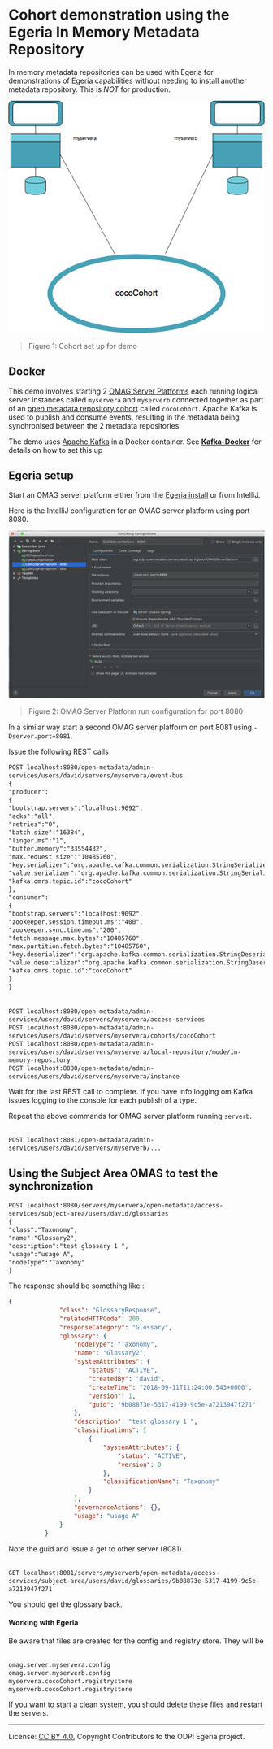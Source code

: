 <!-- SPDX-License-Identifier: Apache-2.0 -->
<!-- Copyright Contributors to the ODPi Egeria project. -->

# Cohort demonstration using the Egeria In Memory Metadata Repository
  
In memory metadata repositories can be used with Egeria for demonstrations of Egeria capabilities without needing to install 
another metadata repository. This is <em>NOT</em> for production.


![Figure 1:](Egeria-cocoCohort-for-demo.png)
> Figure 1: Cohort set up for demo
        
    
## Docker    
This demo involves starting 2 [OMAG Server Platforms](../../../open-metadata-publication/website/omag-server)
each running logical server instances
called `myservera` and `myserverb` connected together as part of an
[open metadata repository cohort](../../../open-metadata-implementation/repository-services/docs/open-metadata-repository-cohort.md) called `cocoCohort`.
Apache Kafka is used to publish and consume events, resulting in the metadata being synchronised
between the 2 metadata repositories.

The demo uses [Apache Kafka](http://kafka.apache.org/) in a Docker container. See **[Kafka-Docker](Kafka-Docker.md)** for details on how to set this up   
  
## Egeria setup 
Start an OMAG server platform either from the
[Egeria install](../../open-metadata-tutorials/omag-server-tutorial/task-starting-the-omag-server.md) or from IntelliJ.

Here is the IntelliJ configuration for an OMAG server platform using port 8080. 

![Figure 2:](IntelliJ-OMAGServerPlatform-run-configuration.png)
> Figure 2: OMAG Server Platform run configuration for port 8080

In a similar way start a second OMAG server platform on port 8081 using `-Dserver.port=8081`.

Issue the following REST calls
```console
POST localhost:8080/open-metadata/admin-services/users/david/servers/myservera/event-bus
{
"producer":
{
"bootstrap.servers":"localhost:9092",
"acks":"all",
"retries":"0",
"batch.size":"16384",
"linger.ms":"1",
"buffer.memory":"33554432",
"max.request.size":"10485760",
"key.serializer":"org.apache.kafka.common.serialization.StringSerializer",
"value.serializer":"org.apache.kafka.common.serialization.StringSerializer",
"kafka.omrs.topic.id":"cocoCohort"
},
"consumer":
{
"bootstrap.servers":"localhost:9092",
"zookeeper.session.timeout.ms":"400",
"zookeeper.sync.time.ms":"200",
"fetch.message.max.bytes":"10485760",
"max.partition.fetch.bytes":"10485760",
"key.deserializer":"org.apache.kafka.common.serialization.StringDeserializer",
"value.deserializer":"org.apache.kafka.common.serialization.StringDeserializer",
"kafka.omrs.topic.id":"cocoCohort"
}
}


POST localhost:8080/open-metadata/admin-services/users/david/servers/myservera/access-services
POST localhost:8080/open-metadata/admin-services/users/david/servers/myservera/cohorts/cocoCohort
POST localhost:8080/open-metadata/admin-services/users/david/servers/myservera/local-repository/mode/in-memory-repository
POST localhost:8080/open-metadata/admin-services/users/david/servers/myservera/instance
```

Wait for the last REST call to complete. If you have info logging om Kafka issues logging to the console for each publish of a type.

Repeat the above commands for OMAG server platform running `serverb`. 

```console

POST localhost:8081/open-metadata/admin-services/users/david/servers/myserverb/...

```


## Using the Subject Area OMAS to test the synchronization
 
```console
POST localhost:8080/servers/myservera/open-metadata/access-services/subject-area/users/david/glossaries
{
"class":"Taxonomy",
"name":"Glossary2",
"description":"test glossary 1 ",
"usage":"usage A",
"nodeType":"Taxonomy"
}
```

 The response should be something like : 
```json
{
              "class": "GlossaryResponse",
              "relatedHTTPCode": 200,
              "responseCategory": "Glossary",
              "glossary": {
                  "nodeType": "Taxonomy",
                  "name": "Glossary2",
                  "systemAttributes": {
                      "status": "ACTIVE",
                      "createdBy": "david",
                      "createTime": "2018-09-11T11:24:00.543+0000",
                      "version": 1,
                      "guid": "9b08873e-5317-4199-9c5e-a7213947f271"
                  },
                  "description": "test glossary 1 ",
                  "classifications": [
                      {
                          "systemAttributes": {
                              "status": "ACTIVE",
                              "version": 0
                          },
                          "classificationName": "Taxonomy"
                      }
                  ],
                  "governanceActions": {},
                  "usage": "usage A"
              }
          }
```
Note the guid and issue a get to other server (8081). 

```console

GET localhost:8081/servers/myserverb/open-metadata/access-services/subject-area/users/david/glossaries/9b08873e-5317-4199-9c5e-a7213947f271

```          
You should get the glossary back. 

#### Working with Egeria 

Be aware that files are created for the config and registry store. They will be

```console

omag.server.myservera.config
omag.server.myserverb.config
myservera.cocoCohort.registrystore
myserverb.cocoCohort.registrystore

```
If you want to start a clean system, you should delete these files and restart the servers.


----
License: [CC BY 4.0](https://creativecommons.org/licenses/by/4.0/),
Copyright Contributors to the ODPi Egeria project.
